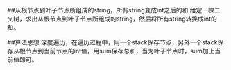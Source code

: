 ##从根节点到叶子节点所组成的string，所有string变成int之后的和
给定一棵二叉树，求出从根节点到叶子节点所组成的string，然后将所有string转换成int的和。  

##算法思想
深度遍历，在遍历过程中，用一个stack保存节点，另外一个stack保存从根节点到当前节点的int值，用sum保存总和，当为叶子节点时，sum加上当前值即可。  
